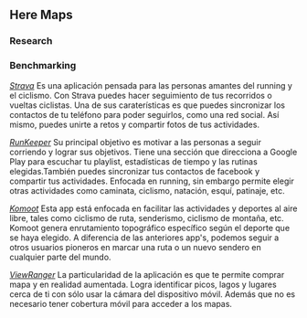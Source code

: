 ## Here Maps

### Research

### Benchmarking

_[Strava](https://www.strava.com/mobile)_ Es una aplicación pensada para las personas amantes del running y el ciclismo. Con Strava puedes hacer seguimiento de tus recorridos o vueltas ciclistas. Una de sus caraterísticas es que puedes sincronizar los contactos de tu teléfono para poder seguirlos, como una red social. Así mismo, puedes unirte a retos y compartir fotos de tus actividades.

_[RunKeeper](https://runkeeper.com/index)_ Su principal objetivo es motivar a las personas a seguir corriendo y lograr sus objetivos. Tiene una sección que direcciona a Google Play para escuchar tu playlist, estadísticas de tiempo y las rutinas elegidas.También puedes sincronizar tus contactos de facebook y compartir tus actividades. Enfocada en running, sin embargo permite elegir otras actividades como caminata, ciclismo, natación, esquí, patinaje, etc.

_[Komoot](https://www.komoot.com/)_ Esta app está enfocada en facilitar las actividades y deportes al aire libre, tales como ciclismo de ruta, senderismo, ciclismo de montaña, etc. Komoot genera enrutamiento topográfico específico según el deporte que se haya elegido. A diferencia de las anteriores app's, podemos seguir a otros usuarios pioneros en marcar una ruta o un nuevo sendero en cualquier parte del mundo.

_[ViewRanger](http://www.viewranger.com/es)_ La particularidad de la aplicación es que te permite comprar mapa y en realidad aumentada. Logra identificar picos, lagos y lugares cerca de ti con sólo usar la cámara del dispositivo móvil. Además que no es necesario tener cobertura móvil para acceder a los mapas.